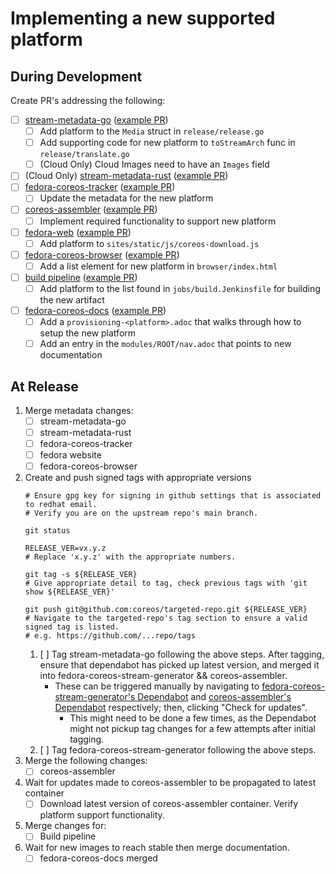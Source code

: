 # Implementing a new supported platform

## During Development

Create PR's addressing the following:

- [ ] [stream-metadata-go](https://github.com/coreos/stream-metadata-go) ([example PR](https://github.com/coreos/stream-metadata-go/pull/45/))
  - [ ] Add platform to the `Media` struct in `release/release.go`
  - [ ] Add supporting code for new platform to `toStreamArch` func in `release/translate.go`
  - [ ] (Cloud Only) Cloud Images need to have an `Images` field
- [ ] (Cloud Only) [stream-metadata-rust](https://github.com/coreos/stream-metadata-rust/) ([example PR](https://github.com/coreos/stream-metadata-rust/pull/16))
- [ ] [fedora-coreos-tracker](https://github.com/coreos/fedora-coreos-tracker/) ([example PR](https://github.com/coreos/fedora-coreos-tracker/pull/1213))
  - [ ] Update the metadata for the new platform
- [ ] [coreos-assembler](https://github.com/coreos/coreos-assembler) ([example PR](https://github.com/coreos/coreos-assembler/pull/2489))
  - [ ] Implement required functionality to support new platform
- [ ] [fedora-web](https://pagure.io/fedora-web/websites) ([example PR](https://pagure.io/fedora-web/websites/pull-request/221#request_diff))
  - [ ] Add platform to `sites/static/js/coreos-download.js`
- [ ] [fedora-coreos-browser](https://github.com/coreos/fedora-coreos-browser) ([example PR](https://github.com/coreos/fedora-coreos-browser/pull/35))
  - [ ] Add a list element for new platform in `browser/index.html`
- [ ] [build pipeline](https://github.com/coreos/fedora-coreos-pipeline) ([example PR](https://github.com/coreos/fedora-coreos-pipeline/pull/500))
  - [ ] Add platform to the list found in `jobs/build.Jenkinsfile` for building the new artifact
- [ ] [fedora-coreos-docs](https://github.com/coreos/fedora-coreos-docs) ([example PR](https://github.com/coreos/fedora-coreos-docs/pull/377))
  - [ ] Add a `provisioning-<platform>.adoc` that walks through how to setup the new platform
  - [ ] Add an entry in the `modules/ROOT/nav.adoc` that points to new documentation

## At Release

1. Merge metadata changes:
   - [ ] stream-metadata-go
   - [ ] stream-metadata-rust
   - [ ] fedora-coreos-tracker
   - [ ] fedora website
   - [ ] fedora-coreos-browser
1. Create and push signed tags with appropriate versions
   ```
   # Ensure gpg key for signing in github settings that is associated to redhat email.
   # Verify you are on the upstream repo's main branch.

   git status

   RELEASE_VER=vx.y.z
   # Replace 'x.y.z' with the appropriate numbers.

   git tag -s ${RELEASE_VER}
   # Give appropriate detail to tag, check previous tags with 'git show ${RELEASE_VER}'

   git push git@github.com:coreos/targeted-repo.git ${RELEASE_VER}
   # Navigate to the targeted-repo's tag section to ensure a valid signed tag is listed.
   # e.g. https://github.com/...repo/tags
   ```
   1. [ ] Tag stream-metadata-go following the above steps. After tagging, ensure that dependabot has picked up latest version, and merged it into fedora-coreos-stream-generator && coreos-assembler.
      - These can be triggered manually by navigating to [fedora-coreos-stream-generator's Dependabot](https://github.com/coreos/fedora-coreos-stream-generator/network/updates/) and [coreos-assembler's Dependabot](https://github.com/coreos/coreos-assembler/network/updates) respectively; then, clicking "Check for updates".
        - This might need to be done a few times, as the Dependabot might not pickup tag changes for a few attempts after initial tagging.
   2. [ ] Tag fedora-coreos-stream-generator following the above steps.
1. Merge the following changes:
   - [ ] coreos-assembler
1. Wait for updates made to coreos-assembler to be propagated to latest container
   - [ ] Download latest version of coreos-assembler container. Verify platform support functionality.
1. Merge changes for:
   - [ ] Build pipeline
1. Wait for new images to reach stable then merge documentation.
   - [ ] fedora-coreos-docs merged
